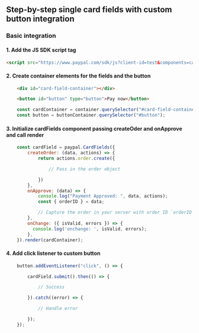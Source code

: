 ## Step-by-step single card fields with custom button integration

### Basic integration

#### 1. Add the JS SDK script tag

```HTML
<script src="https://www.paypal.com/sdk/js?client-id=test&components=card-fields&intent=capture"><script>
```

#### 2. Create container elements for the fields and the button

```HTML
    <div id="card-field-container"></div>

    <button id="button" type="button">Pay now</button>
```

```js
    const cardContainer = container.querySelector("#card-field-container");
    const button = buttonContainer.querySelector("#button");
```

#### 3. Initialize cardFields component passing createOder and onApprove and call render

```js
    const cardField = paypal.CardFields({
        createOrder: (data, actions) => {
            return actions.order.create({

                // Pass in the order object

            })
        },
        onApprove: (data) => {
            console.log("Payment Approved: ", data, actions);
            const { orderID } = data;

            // Capture the order in your server with order ID `orderID`
        },
        onChange: ({ isValid, errors }) => {
          console.log('onchange: ', isValid, errors);
        },
    }).render(cardContainer);

```

#### 4. Add click listener to custom button

```js
    button.addEventListener("click", () => {

        cardField.submit().then(() => {

            // Success

        }).catch((error) => {

            // Handle error

        });
    });
```